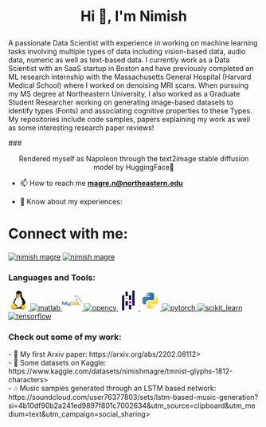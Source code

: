 # <p align="center"> Hi 👋, I'm Nimish </p>
### <p align="center">
A passionate Data Scientist with experience in working on machine learning tasks involving multiple types of data including vision-based data, audio data, numeric as well as text-based data. I currently work as a Data Scientist with an SaaS startup in Boston and have previously completed an ML research internship with the Massachusetts General Hospital (Harvard Medical School) where I worked on denoising MRI scans. When pursuing my MS degree at Northeastern University, I also worked as a Graduate Student Researcher working on generating image-based datasets to identify types (Fonts) and associating cognitive properties to these Types. <br/>
My repositories include code samples, papers explaining my work as well as some interesting research paper reviews!
</p>
### <p align="center">
Rendered myself as Napoleon through the text2image stable diffusion model by HuggingFace🤗 
</p>

- 📫 How to reach me **magre.n@northeastern.edu**

- 📄 Know about my experiences: <a href="https://github.com/magrenimish/magrenimish/blob/main/Nimish_Resume_2024_Northeastern.pdf" raget="Resume"></a>

<h1 align="left">Connect with me:</h1>
<p align="left">
<a href="https://linkedin.com/in/nimish magre" target="blank"><img align="center" src="https://raw.githubusercontent.com/rahuldkjain/github-profile-readme-generator/master/src/images/icons/Social/linked-in-alt.svg" alt="nimish magre" height="30" width="40" /></a>
<a href="https://kaggle.com/nimish magre" target="blank"><img align="center" src="https://raw.githubusercontent.com/rahuldkjain/github-profile-readme-generator/master/src/images/icons/Social/kaggle.svg" alt="nimish magre" height="30" width="40" /></a>
</p>

<h3 align="left">Languages and Tools:</h3>
<p align="left"> <a href="https://www.linux.org/" target="_blank" rel="noreferrer"> <img src="https://raw.githubusercontent.com/devicons/devicon/master/icons/linux/linux-original.svg" alt="linux" width="40" height="40"/> </a> <a href="https://www.mathworks.com/" target="_blank" rel="noreferrer"> <img src="https://upload.wikimedia.org/wikipedia/commons/2/21/Matlab_Logo.png" alt="matlab" width="40" height="40"/> </a> <a href="https://www.mysql.com/" target="_blank" rel="noreferrer"> <img src="https://raw.githubusercontent.com/devicons/devicon/master/icons/mysql/mysql-original-wordmark.svg" alt="mysql" width="40" height="40"/> </a> <a href="https://opencv.org/" target="_blank" rel="noreferrer"> <img src="https://www.vectorlogo.zone/logos/opencv/opencv-icon.svg" alt="opencv" width="40" height="40"/> </a> <a href="https://pandas.pydata.org/" target="_blank" rel="noreferrer"> <img src="https://raw.githubusercontent.com/devicons/devicon/2ae2a900d2f041da66e950e4d48052658d850630/icons/pandas/pandas-original.svg" alt="pandas" width="40" height="40"/> </a> <a href="https://www.python.org" target="_blank" rel="noreferrer"> <img src="https://raw.githubusercontent.com/devicons/devicon/master/icons/python/python-original.svg" alt="python" width="40" height="40"/> </a> <a href="https://pytorch.org/" target="_blank" rel="noreferrer"> <img src="https://www.vectorlogo.zone/logos/pytorch/pytorch-icon.svg" alt="pytorch" width="40" height="40"/> </a> <a href="https://scikit-learn.org/" target="_blank" rel="noreferrer"> <img src="https://upload.wikimedia.org/wikipedia/commons/0/05/Scikit_learn_logo_small.svg" alt="scikit_learn" width="40" height="40"/> </a> <a href="https://www.tensorflow.org" target="_blank" rel="noreferrer"> <img src="https://www.vectorlogo.zone/logos/tensorflow/tensorflow-icon.svg" alt="tensorflow" width="40" height="40"/> </a> </p>


<h3 align="left">Check out some of my work:</h3>
<p align="left">
- 📜 My first Arxiv paper: https://arxiv.org/abs/2202.08112> </br>
- 📢 Some datasets on Kaggle: https://www.kaggle.com/datasets/nimishmagre/tmnist-glyphs-1812-characters> </br>
- 🎶  Music samples generated through an LSTM based network: https://soundcloud.com/user76377803/sets/lstm-based-music-generation?si=4b10df90b2a241ed9897f801c7002634&utm_source=clipboard&utm_medium=text&utm_campaign=social_sharing>
  </p>
